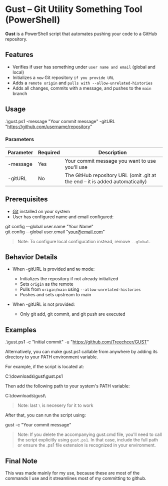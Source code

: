 # Gust – Git Utility Something Tool (PowerShell)

**Gust** is a PowerShell script that automates pushing your code to a GitHub repository.

## Features

- Verifies if user has something under `user name and email` (global and local)
- Initializes a `new` Git repository `if you provide URL`
- Adds a `remote origin` and `pulls with --allow-unrelated-histories`
- Adds all changes, commits with a message, and pushes to the `main` branch

## Usage

.\gust.ps1 -message "Your commit message" -gitURL "https://github.com/username/repository"

### Parameters

| Parameter   | Required | Description |
|-------------|----------|-------------|
| -message    | Yes      | Your commit message you want to use you'll use|
| -gitURL     | No       | The GitHub repository URL (omit .git at the end – it is added automatically) |

## Prerequisites

- [Git](https://git-scm.com/) installed on your system
- User has configured name and email configured:

git config --global user.name "Your Name"  
git config --global user.email "your@email.com"

> Note: To configure local configuration instead, remove `--global`.

## Behavior Details

- When -gitURL is provided and `NO` mode:
  - Initializes the repository if not already initialized
  - Sets `origin` as the remote
  - Pulls from `origin/main` using `--allow-unrelated-histories`
  - Pushes and sets upstream to main

- When -gitURL is not provided:
  - Only git add, git commit, and git push are executed

## Examples

.\gust.ps1 -c "Initial commit" -u "https://github.com/Treechcer/GUST"

Alternatively, you can make gust.ps1 callable from anywhere by adding its directory to your PATH environment variable.

For example, if the script is located at:

C:\downloads\gust\gust.ps1

Then add the following path to your system's PATH variable:

C:\downloads\gust\

> Note: last `\` is necesery for it to work

After that, you can run the script using:

gust -c "Your commit message"

> Note: If you delete the accompanying gust.cmd file, you'll need to call the script explicitly using `gust.ps1`. In that case, include the full path or ensure the .ps1 file extension is recognized in your environment.

## Final Note

This was made mainly for my use, because these are most of the commands I use and it streamlines most of my committing to github.